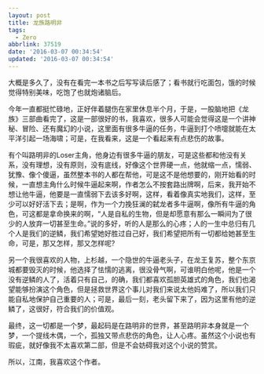 ```yaml
---
layout: post
title: 龙族路明非
tags:
  - Zero
abbrlink: 37519
date: '2016-03-07 00:34:54'
updated: '2016-03-07 00:34:54'
---
```



大概是多久了，没有在看完一本书之后写写读后感了；看书就行吃面包，饿的时候觉得特别美味，吃饱了也就炮诸脑后。

今年一直都挺忙碌地，正好伴着腿伤在家里休息半个月，于是，一股脑地把《龙族》三部曲看完了，这是一部很好的书，我喜欢，很多人可能会觉得这是一个讲神秘、冒险、还有魔幻的小说，这里面有很多牛逼的任务，牛逼到打个喷嚏就能在太平洋引起一场海啸；可是，在我看来，这是一个看起来有点悲伤的故事。

有个叫路明非的Loser主角，他身边有很多牛逼的朋友，可是这些都和他没有关系，没有理想，没有原则，没有底线，好像这个世界硬一点，他就缩一点，懦弱、犹豫、像个傻逼，虽然整本书的人都在帮他，可是这不是他想要的，刚开始看的时候，一直想主角什么时候牛逼起来啊，作者怎么不按套路出牌啊，后来，我开始不想让他牛逼，他要是一直懦弱下去该多好啊，这样，看着像真实地我们，这样，至少可以好好活下去；是啊，作为一个力挽狂澜的弑龙者多牛逼啊，像所有牛逼的角色，可这都是拿命换来的啊，“人是自私的生物，但是却愿意有那么一瞬间为了很少的人放弃一切甚至生命。”说的多好，听的人是那么的心疼；人的一生中总归有几个人是我们的逆鳞，我们希望她好胜过自己好，我们希望把所有一切都给她甚至生命，可是，那又怎样，那又怎样呢?

另一个我很喜欢的人物，上杉越，一个隐世的牛逼老头子，在龙王复苏，整个东京城都要毁灭的时候，他选择了怯懦的逃离，很没骨气啊，可谁明白他呢，他是一个没有逆鳞的人了，活着只有自己，的确，我们都喜欢孤胆英雄式的角色，我们也渴望能够扮演这个角色，但是拯救世界这个事儿对我们来说太他妈难了，所以我们只能自私地保护自己重要的人；可是，最后一刻，老头留下来了，因为这里有他的逆鳞了，这很好，符合我们的价值观。

最终，这一切都是一个梦，最起码是在路明非的世界，甚至路明非本身就是一个梦，一个提线木偶，一个，孤独又带点悲伤的角色，让人心疼。虽然这个小说也有瑕疵，就好像我不太喜欢第二部，但是不会妨碍我对这个小说的赞赏。

所以，江南，我喜欢这个作者。
